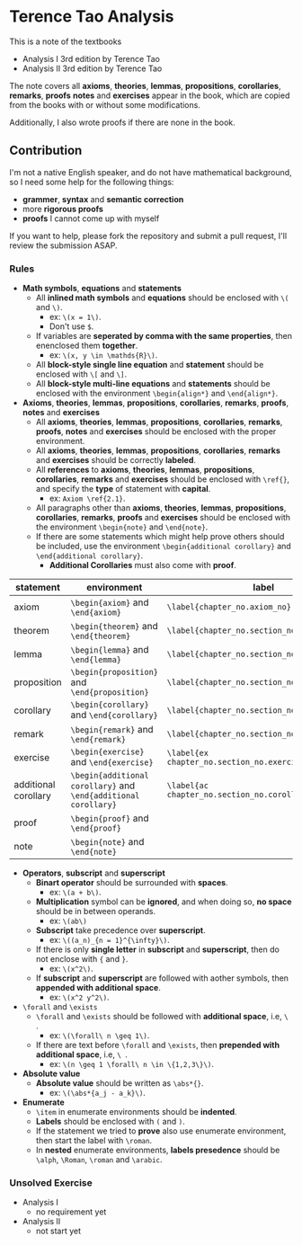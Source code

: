 # Terence Tao Analysis

This is a note of the textbooks

- Analysis I 3rd edition by Terence Tao
- Analysis II 3rd edition by Terence Tao

The note covers all **axioms**, **theories**, **lemmas**, **propositions**, **corollaries**, **remarks**, **proofs** **notes** and **exercises** appear in the book, which are copied from the books with or without some modifications.

Additionally, I also wrote proofs if there are none in the book.

## Contribution

I'm not a native English speaker, and do not have mathematical background, so I need some help for the following things:

- **grammer**, **syntax** and **semantic correction**
- more **rigorous proofs**
- **proofs** I cannot come up with myself

If you want to help, please fork the repository and submit a pull request, I'll review the submission ASAP.

### Rules

- **Math symbols**, **equations** and **statements**
  - All **inlined math symbols** and **equations** should be enclosed with `\(` and `\)`.
    - ex: `\(x = 1\)`.
    - Don't use `$`.
  - If variables are **seperated by comma with the same properties**, then enenclosed them **together**.
    - ex: `\(x, y \in \mathds{R}\)`.
  - All **block-style single line equation** and **statement** should be enclosed with `\[` and `\]`.
  - All **block-style multi-line equations** and **statements** should be enclosed with the environment `\begin{align*}` and `\end{align*}`.
- **Axioms**, **theories**, **lemmas**, **propositions**, **corollaries**, **remarks**, **proofs**, **notes** and **exercises**
  - All **axioms**, **theories**, **lemmas**, **propositions**, **corollaries**, **remarks**, **proofs**, **notes** and **exercises** should be enclosed with the proper environment.
  - All **axioms**, **theories**, **lemmas**, **propositions**, **corollaries**, **remarks** and **exercises** should be correctly **labeled**.
  - All **references** to **axioms**, **theories**, **lemmas**, **propositions**, **corollaries**, **remarks** and **exercises** should be enclosed with `\ref{}`, and specify the **type** of statement with **capital**.
    - ex: `Axiom \ref{2.1}`.
  - All paragraphs other than **axioms**, **theories**, **lemmas**, **propositions**, **corollaries**, **remarks**, **proofs** and **exercises** should be enclosed with the environment `\begin{note}` and `\end{note}`.
  - If there are some statements which might help prove others should be included, use the environment `\begin{additional corollary}` and `\end{additional corollary}`.
    - **Additional Corollaries** must also come with **proof**.

|statement|environment|label|
|-|-|-|
|axiom|`\begin{axiom}` and `\end{axiom}`|`\label{chapter_no.axiom_no}`|
|theorem|`\begin{theorem}` and `\end{theorem}`|`\label{chapter_no.section_no.statement_no}`|
|lemma|`\begin{lemma}` and `\end{lemma}`|`\label{chapter_no.section_no.statement_no}`|
|proposition|`\begin{proposition}` and `\end{proposition}`|`\label{chapter_no.section_no.statement_no}`|
|corollary|`\begin{corollary}` and `\end{corollary}`|`\label{chapter_no.section_no.statement_no}`|
|remark|`\begin{remark}` and `\end{remark}`|`\label{chapter_no.section_no.statement_no}`|
|exercise|`\begin{exercise}` and `\end{exercise}`|`\label{ex chapter_no.section_no.exercise_no}`|
|additional corollary|`\begin{additional corollary}` and `\end{additional corollary}`|`\label{ac chapter_no.section_no.corollary_no}`|
|proof|`\begin{proof}` and `\end{proof}`||
|note|`\begin{note}` and `\end{note}`||

- **Operators**, **subscript** and **superscript**
  - **Binart operator** should be surrounded with **spaces**.
    - ex: `\(a + b\)`.
  - **Multiplication** symbol can be **ignored**, and when doing so, **no space** should be in between operands.
    - ex: `\(ab\)`
  - **Subscript** take precedence over **superscript**.
    - ex: `\((a_n)_{n = 1}^{\infty}\)`.
  - If there is only **single letter** in **subscript** and **superscript**, then do not enclose with `{` and `}`.
    - ex: `\(x^2\)`.
  - If **subscript** and **superscript** are followed with aother symbols, then **appended with additional space**.
    - ex: `\(x^2 y^2\)`.
- `\forall` and `\exists`
  - `\forall` and `\exists` should be followed with **additional space**, i.e, `\ `.
    - ex: `\(\forall\ n \geq 1\)`.
  - If there are text before `\forall` and `\exists`, then **prepended with additional space**, i.e, `\ `.
    - ex: `\(n \geq 1 \forall\ n \in \{1,2,3\}\)`.
- **Absolute value**
  - **Absolute value** should be written as `\abs*{}`.
    - ex: `\(\abs*{a_j - a_k}\)`.
- **Enumerate**
  - `\item` in enumerate environments should be **indented**.
  - **Labels** should be enclosed with `(` and `)`.
  - If the statement we tried to **prove** also use enumerate environment, then start the label with `\roman`.
  - In **nested** enumerate environments, **labels presedence** should be `\alph`, `\Roman`, `\roman` and `\arabic`.

### Unsolved Exercise

- Analysis I
  - no requirement yet
- Analysis II
  - not start yet
